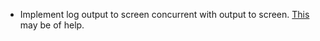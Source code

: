 - Implement log output to screen concurrent with output to screen.
  [This](http://stefaanlippens.net/python-asynchronous-subprocess-pipe-reading)
  may be of help.
